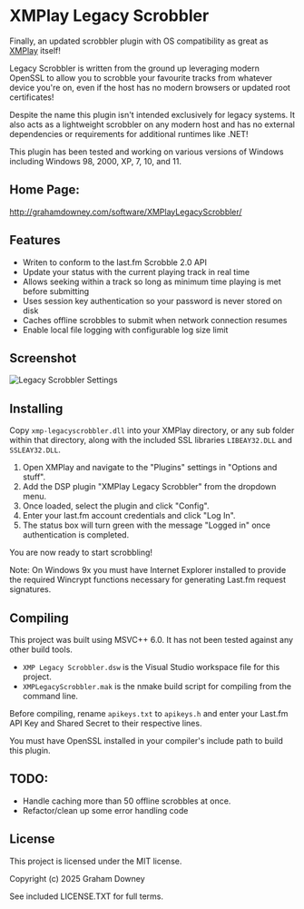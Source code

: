 # XMPlay Legacy Scrobbler
Finally, an updated scrobbler plugin with OS compatibility as great as [XMPlay](https://xmplay.com/) itself!

Legacy Scrobbler is written from the ground up leveraging modern OpenSSL to allow you to scrobble your favourite tracks from whatever device you're on, even if the host has no modern browsers or updated root certificates!

Despite the name this plugin isn't intended exclusively for legacy systems. It also acts as a lightweight scrobbler on any modern host and has no external dependencies or requirements for additional runtimes like .NET!

This plugin has been tested and working on various versions of Windows including Windows 98, 2000, XP, 7, 10, and 11.

## Home Page:
http://grahamdowney.com/software/XMPlayLegacyScrobbler/

## Features
* Writen to conform to the last.fm Scrobble 2.0 API
* Update your <Now Playing> status with the current playing track in real time
* Allows seeking within a track so long as minimum time playing is met before submitting
* Uses session key authentication so your password is never stored on disk
* Caches offline scrobbles to submit when network connection resumes
* Enable local file logging with configurable log size limit

## Screenshot
![Legacy Scrobbler Settings](http://grahamdowney.com/software/XMPlayLegacyScrobbler/Settings.png)

## Installing
Copy `xmp-legacyscrobbler.dll` into your XMPlay directory, or any sub folder within that directory, along with the included SSL libraries `LIBEAY32.DLL` and `SSLEAY32.DLL`.

1. Open XMPlay and navigate to the "Plugins" settings in "Options and stuff".
2. Add the DSP plugin "XMPlay Legacy Scrobbler" from the dropdown menu.
3. Once loaded, select the plugin and click "Config".
4. Enter your last.fm account credentials and click "Log In".
5. The status box will turn green with the message "Logged in" once authentication is completed.

You are now ready to start scrobbling!

Note: On Windows 9x you must have Internet Explorer installed to provide the required Wincrypt functions necessary for generating Last.fm request signatures.

## Compiling
This project was built using MSVC++ 6.0. It has not been tested against any other build tools.

* `XMP Legacy Scrobbler.dsw` is the Visual Studio workspace file for this project.
* `XMPLegacyScrobbler.mak` is the nmake build script for compiling from the command line.
 
Before compiling, rename `apikeys.txt` to `apikeys.h` and enter your Last.fm API Key and Shared Secret to their respective lines.

You must have OpenSSL installed in your compiler's include path to build this plugin.

## TODO:
* Handle caching more than 50 offline scrobbles at once.
* Refactor/clean up some error handling code

## License
This project is licensed under the MIT license.

Copyright (c) 2025 Graham Downey

See included LICENSE.TXT for full terms.
